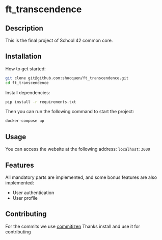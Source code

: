 # ft_transcendence

## Description

This is the final project of School 42 common core.

## Installation

How to get started:

```bash
git clone git@github.com:shocquen/ft_transcendence.git
cd ft_transcendence
```

Install dependencies:

```bash
pip install -r requirements.txt
```

Then you can run the following command to start the project:

```bash
docker-compose up
```

## Usage

You can access the website at the following address: `localhost:3000`

## Features

All mandatory parts are implemented, and some bonus features are also implemented:

- User authentication
- User profile

## Contributing

For the commits we use [commitizen](https://commitizen-tools.github.io/commitizen)
Thanks install and use it for contributing
